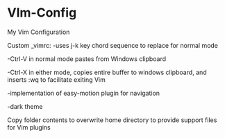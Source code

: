 # VIm-Config
My Vim Configuration

Custom _vimrc:
-uses j-k key chord sequence to replace <esc> for normal mode
  
-Ctrl-V in normal mode pastes from Windows clipboard

-Ctrl-X in either mode, copies entire buffer to windows clipboard, and inserts :wq to facilitate exiting Vim

-implementation of easy-motion plugin for navigation

-dark theme

  
 Copy folder contents to overwrite home directory to provide support files for Vim plugins
